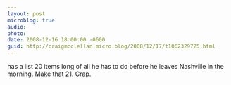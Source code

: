 ```yaml
---
layout: post
microblog: true
audio: 
photo: 
date: 2008-12-16 18:00:00 -0600
guid: http://craigmcclellan.micro.blog/2008/12/17/t1062329725.html
---
```

has a list 20 items long of all he has to do before he leaves Nashville in the morning.  Make that 21.  Crap.
